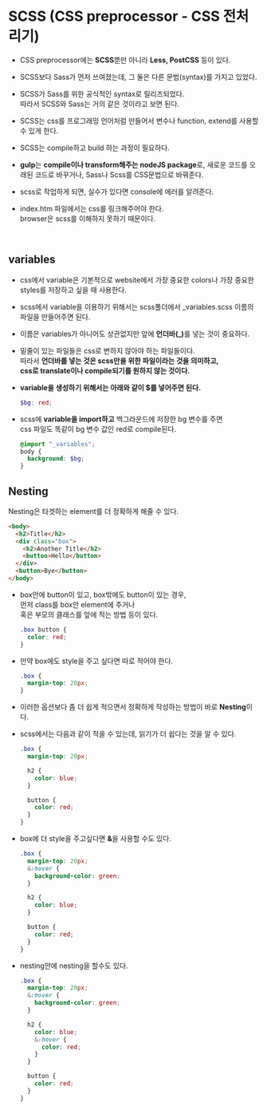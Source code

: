 # SCSS (CSS preprocessor - CSS 전처리기)

- CSS preprocessor에는 <b>SCSS</b>뿐만 아니라 <b>Less, PostCSS</b> 등이 있다.

- SCSS보다 Sass가 먼저 쓰여졌는데, 그 둘은 다른 문법(syntax)를 가지고 있었다.

- SCSS가 Sass를 위한 공식적인 syntax로 릴리즈되었다.<br>
  따라서 SCSS와 Sass는 거의 같은 것이라고 보면 된다.

- SCSS는 css를 프로그래밍 언어처럼 만들어서 변수나 function, extend를 사용할 수 있게 한다.

- SCSS는 compile하고 build 하는 과정이 필요하다.

- <b>gulp</b>는 <b>compile이나 transform해주는 nodeJS package</b>로,
  새로운 코드를 오래된 코드로 바꾸거나, Sass나 Scss를 CSS문법으로 바꿔준다.

- scss로 작업하게 되면, 실수가 있다면 console에 에러를 알려준다.
- index.htm 파일에서는 css를 링크해주어야 한다.
  <br>browser은 scss를 이해하지 못하기 때문이다.

  <br>

## variables

- css에서 variable은 기본적으로 website에서 가장 중요한 colors나
  가장 중요한 styles를 저장하고 싶을 때 사용한다.

- scss에서 variable을 이용하기 위해서는 scss폴더에서 \_variables.scss 이름의 파일을 만들어주면 된다.

- 이름은 variables가 아니어도 상관없지만 앞에 <b>언더바(\_)</b>를 넣는 것이 중요하다.

- 밑줄이 있는 파일들은 css로 변하지 않아야 하는 파일들이다.<br>
  따라서 <b>언더바를 넣는 것은 scss만을 위한 파일이라는 것을 의미하고, <br>
  css로 translate이나 compile되기를 원하지 않는 것이다.
- variable을 생성하기 위해서는 아래와 같이 $를 넣어주면 된다.</b>

  ```scss
  $bg: red;
  ```

- scss에 <b>variable을 import하고</b> 백그라운드에 저장한 bg 변수를 주면<br> css 파일도 똑같이 bg 변수 값인
  red로 compile된다.
  ```scss
  @import "_variables";
  body {
    background: $bg;
  }
  ```

## Nesting

Nesting은 타겟하는 element를 더 정확하게 해줄 수 있다.

```html
<body>
  <h2>Title</h2>
  <div class="box">
    <h2>Another Title</h2>
    <button>Hello</button>
  </div>
  <button>Bye</button>
</body>
```

- box안에 button이 있고, box밖에도 button이 있는 경우, <br>
  먼저 class를 box안 element에 주거나<br>
  혹은 부모의 클래스를 앞에 적는 방법 등이 있다.

  ```css
  .box button {
    color: red;
  }
  ```

- 만약 box에도 style을 주고 싶다면 따로 적어야 한다.

  ```css
  .box {
    margin-top: 20px;
  }
  ```

- 이러한 옵션보다 좀 더 쉽게 적으면서 정확하게 작성하는 방법이 바로 <b>Nesting</b>이다.

- scss에서는 다음과 같이 적을 수 있는데, 읽기가 더 쉽다는 것을 알 수 있다.

  ```scss
  .box {
    margin-top: 20px;

    h2 {
      color: blue;
    }

    button {
      color: red;
    }
  }
  ```

- box에 더 style을 주고싶다면 <b>&</b>을 사용할 수도 있다.

  ```scss
  .box {
    margin-top: 20px;
    &:hover {
      background-color: green;
    }

    h2 {
      color: blue;
    }

    button {
      color: red;
    }
  }
  ```

- nesting안에 nesting을 할수도 있다.

  ```scss
  .box {
    margin-top: 20px;
    &:hover {
      background-color: green;
    }

    h2 {
      color: blue;
      &:hover {
        color: red;
      }
    }

    button {
      color: red;
    }
  }
  ```
